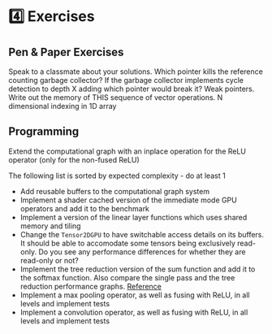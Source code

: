 # 4️⃣ Exercises
## Pen & Paper Exercises
Speak to a classmate about your solutions.
Which pointer kills the reference counting garbage collector?
If the garbage collector implements cycle detection to depth X adding which pointer would break it?
Weak pointers.
Write out the memory of THIS sequence of vector operations.
N dimensional indexing in 1D array

## Programming
Extend the computational graph with an inplace operation for the ReLU operator (only for the non-fused ReLU)

The following list is sorted by expected complexity - do at least 1

* Add reusable buffers to the computational graph system
* Implement a shader cached version of the immediate mode GPU operators and add it to the benchmark
* Implement a version of the linear layer functions which uses shared memory and tiling
* Change the ```Tensor2DGPU``` to have switchable access details on its buffers. It should be able to
accomodate some tensors being exclusively read-only. Do you see any performance differences for whether
they are read-only or not?
* Implement the tree reduction version of the sum function and add it to the softmax function.
Also compare the single pass and the tree reduction performance graphs. [Reference](https://developer.download.nvidia.com/assets/cuda/files/reduction.pdf)
* Implement a max pooling operator, as well as fusing with ReLU, in all levels and implement tests
* Implement a convolution operator, as well as fusing with ReLU, in all levels and implement tests
